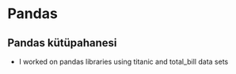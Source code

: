 # Pandas
## Pandas kütüpahanesi
- I worked on pandas libraries using titanic and total_bill data sets
